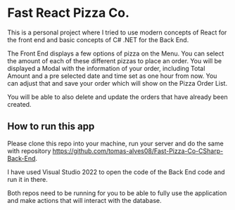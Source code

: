 # Fast React Pizza Co.

This is a personal project where I tried to use modern concepts of React for the front end and basic concepts of C# .NET for the Back End.

The Front End displays a few options of pizza on the Menu. You can select the amount of each of these different pizzas to place an order. You will be displayed a Modal with the information of your order, including Total Amount and a pre selected date and time set as one hour from now. You can adjust that and save your order which will show on the Pizza Order List.

You will be able to also delete and update the orders that have already been created.

## How to run this app

Please clone this repo into your machine, run your server and do the same with repository https://github.com/tomas-alves08/Fast-Pizza-Co-CSharp-Back-End.

I have used Visual Studio 2022 to open the code of the Back End code and run it in there.

Both repos need to be running for you to be able to fully use the application and make actions that will interact with the database.
